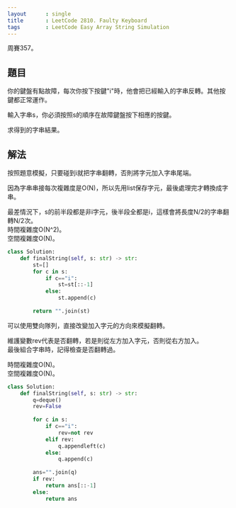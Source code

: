 ```yaml
---
layout      : single
title       : LeetCode 2810. Faulty Keyboard
tags        : LeetCode Easy Array String Simulation
---
```

周賽357。

## 題目

你的鍵盤有點故障，每次你按下按鍵"i"時，他會把已經輸入的字串反轉。其他按鍵都正常運作。  

輸入字串s，你必須按照s的順序在故障鍵盤按下相應的按鍵。  

求得到的字串結果。  

## 解法

按照題意模擬，只要碰到i就把字串翻轉，否則將字元加入字串尾端。  

因為字串串接每次複雜度是O(N)，所以先用list保存字元，最後處理完才轉換成字串。  

最差情況下，s的前半段都是非i字元，後半段全都是i，這樣會將長度N/2的字串翻轉N/2次。  
時間複雜度O(N^2)。  
空間複雜度O(N)。  

```python
class Solution:
    def finalString(self, s: str) -> str:
        st=[]
        for c in s:
            if c=="i":
                st=st[::-1]
            else:
                st.append(c)
                
        return "".join(st)
```

可以使用雙向隊列，直接改變加入字元的方向來模擬翻轉。  

維護變數rev代表是否翻轉，若是則從左方加入字元，否則從右方加入。  
最後組合字串時，記得檢查是否翻轉過。  

時間複雜度O(N)。  
空間複雜度O(N)。  

```python
class Solution:
    def finalString(self, s: str) -> str:
        q=deque()
        rev=False
        
        for c in s:
            if c=="i":
                rev=not rev
            elif rev:
                q.appendleft(c)
            else:
                q.append(c)
                
        ans="".join(q)
        if rev:
            return ans[::-1]
        else:
            return ans
```
